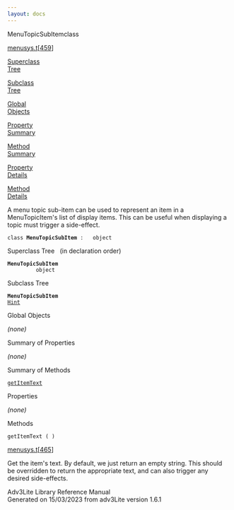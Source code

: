 ```yaml
---
layout: docs
---
```

<span class="title">MenuTopicSubItem</span><span class="type">class</span>

[menusys.t](../file/menusys.t.html)\[[459](../source/menusys.t.html#459)\]

[Superclass  
Tree](#_SuperClassTree_)

[Subclass  
Tree](#_SubClassTree_)

[Global  
Objects](#_ObjectSummary_)

[Property  
Summary](#_PropSummary_)

[Method  
Summary](#_MethodSummary_)

[Property  
Details](#_Properties_)

[Method  
Details](#_Methods_)

<div class="fdesc">

A menu topic sub-item can be used to represent an item in a
MenuTopicItem's list of display items. This can be useful when
displaying a topic must trigger a side-effect.

`class `**`MenuTopicSubItem`**` :   object`

</div>

<span id="_SuperClassTree_"></span>

<div class="mjhd">

<span class="hdln">Superclass Tree</span>   (in declaration order)

</div>

**`MenuTopicSubItem`**  
`         object`  
<span id="_SubClassTree_"></span>

<div class="mjhd">

<span class="hdln">Subclass Tree</span>  

</div>

**`MenuTopicSubItem`**  
[`Hint`](../object/Hint.html)  
<span id="_ObjectSummary_"></span>

<div class="mjhd">

<span class="hdln">Global Objects</span>  

</div>

*(none)* <span id="_PropSummary_"></span>

<div class="mjhd">

<span class="hdln">Summary of Properties</span>  

</div>



*(none)* <span id="_MethodSummary_"></span>

<div class="mjhd">

<span class="hdln">Summary of Methods</span>  

</div>

[`getItemText`](#getItemText)

<span id="_Properties_"></span>

<div class="mjhd">

<span class="hdln">Properties</span>  

</div>

*(none)* <span id="_Methods_"></span>

<div class="mjhd">

<span class="hdln">Methods</span>  

</div>

<span id="getItemText"></span>

`getItemText ( )`

[menusys.t](../file/menusys.t.html)\[[465](../source/menusys.t.html#465)\]

<div class="desc">

Get the item's text. By default, we just return an empty string. This
should be overridden to return the appropriate text, and can also
trigger any desired side-effects.

</div>

<div class="ftr">

Adv3Lite Library Reference Manual  
Generated on 15/03/2023 from adv3Lite version 1.6.1

</div>
